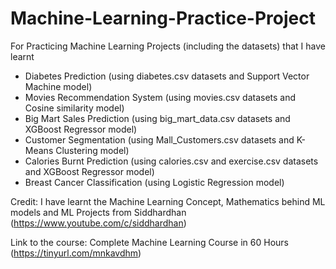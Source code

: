 # Machine-Learning-Practice-Project
For Practicing Machine Learning Projects (including the datasets) that I have learnt

- Diabetes Prediction (using diabetes.csv datasets and Support Vector Machine model)
- Movies Recommendation System (using movies.csv datasets and Cosine similarity model)
- Big Mart Sales Prediction (using big_mart_data.csv datasets and XGBoost Regressor model)
- Customer Segmentation (using Mall_Customers.csv datasets and K-Means Clustering model)
- Calories Burnt Prediction (using calories.csv and exercise.csv datasets and XGBoost Regressor model)
- Breast Cancer Classification (using Logistic Regression model)


Credit:
I have learnt the Machine Learning Concept, Mathematics behind ML models and ML Projects from Siddhardhan (https://www.youtube.com/c/siddhardhan)

Link to the course: Complete Machine Learning Course in 60 Hours (https://tinyurl.com/mnkavdhm)
